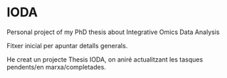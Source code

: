 # IODA
Personal project of my PhD thesis about Integrative Omics Data Analysis

Fitxer inicial per apuntar detalls generals.

He creat un projecte Thesis IODA, on aniré actualitzant les tasques pendents/en marxa/completades.

